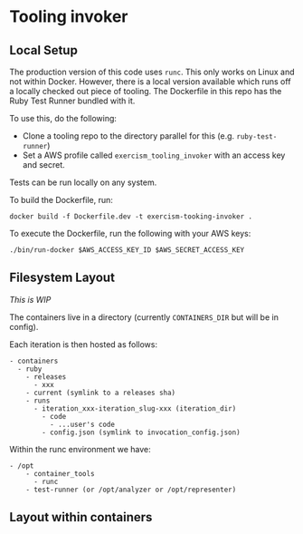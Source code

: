 # Tooling invoker

## Local Setup

The production version of this code uses `runc`. 
This only works on Linux and not within Docker. 
However, there is a local version available which runs off a locally checked out piece of tooling.
The Dockerfile in this repo has the Ruby Test Runner bundled with it.

To use this, do the following:
- Clone a tooling repo to the directory parallel for this (e.g. `ruby-test-runner`)
- Set a AWS profile called `exercism_tooling_invoker` with an access key and secret.

Tests can be run locally on any system.

To build the Dockerfile, run:
```
docker build -f Dockerfile.dev -t exercism-tooking-invoker .
```

To execute the Dockerfile, run the following with your AWS keys:
```
./bin/run-docker $AWS_ACCESS_KEY_ID $AWS_SECRET_ACCESS_KEY
```

## Filesystem Layout

_This is WIP_

The containers live in a directory (currently `CONTAINERS_DIR` but will be in config).

Each iteration is then hosted as follows:

```
- containers
  - ruby
    - releases
      - xxx
    - current (symlink to a releases sha)
    - runs
      - iteration_xxx-iteration_slug-xxx (iteration_dir)
        - code
          - ...user's code
        - config.json (symlink to invocation_config.json)
```

Within the runc environment we have:
```
- /opt
    - container_tools
      - runc
    - test-runner (or /opt/analyzer or /opt/representer)

```

## Layout within containers


